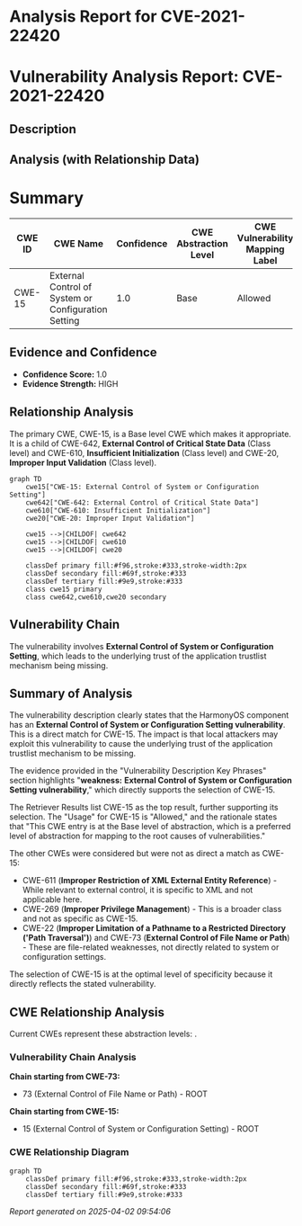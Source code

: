 # Analysis Report for CVE-2021-22420

# Vulnerability Analysis Report: CVE-2021-22420

## Description



## Analysis (with Relationship Data)

# Summary
| CWE ID | CWE Name | Confidence | CWE Abstraction Level | CWE Vulnerability Mapping Label | CWE-Vulnerability Mapping Notes |
|---|---|---|---|---|---|
| CWE-15 | External Control of System or Configuration Setting | 1.0 | Base | Allowed | Primary CWE |

## Evidence and Confidence

*   **Confidence Score:** 1.0
*   **Evidence Strength:** HIGH

## Relationship Analysis
The primary CWE, CWE-15, is a Base level CWE which makes it appropriate. It is a child of CWE-642, **External Control of Critical State Data** (Class level) and CWE-610, **Insufficient Initialization** (Class level) and CWE-20, **Improper Input Validation** (Class level).

```mermaid
graph TD
    cwe15["CWE-15: External Control of System or Configuration Setting"]
    cwe642["CWE-642: External Control of Critical State Data"]
    cwe610["CWE-610: Insufficient Initialization"]
    cwe20["CWE-20: Improper Input Validation"]

    cwe15 -->|CHILDOF| cwe642
    cwe15 -->|CHILDOF| cwe610
    cwe15 -->|CHILDOF| cwe20

    classDef primary fill:#f96,stroke:#333,stroke-width:2px
    classDef secondary fill:#69f,stroke:#333
    classDef tertiary fill:#9e9,stroke:#333
    class cwe15 primary
    class cwe642,cwe610,cwe20 secondary
```

## Vulnerability Chain
The vulnerability involves **External Control of System or Configuration Setting**, which leads to the underlying trust of the application trustlist mechanism being missing.

## Summary of Analysis
The vulnerability description clearly states that the HarmonyOS component has an **External Control of System or Configuration Setting vulnerability**. This is a direct match for CWE-15. The impact is that local attackers may exploit this vulnerability to cause the underlying trust of the application trustlist mechanism to be missing.

The evidence provided in the "Vulnerability Description Key Phrases" section highlights "**weakness:** **External Control of System or Configuration Setting vulnerability**," which directly supports the selection of CWE-15.

The Retriever Results list CWE-15 as the top result, further supporting its selection. The "Usage" for CWE-15 is "Allowed," and the rationale states that "This CWE entry is at the Base level of abstraction, which is a preferred level of abstraction for mapping to the root causes of vulnerabilities."

The other CWEs were considered but were not as direct a match as CWE-15:

*   CWE-611 (**Improper Restriction of XML External Entity Reference**) - While relevant to external control, it is specific to XML and not applicable here.
*   CWE-269 (**Improper Privilege Management**) - This is a broader class and not as specific as CWE-15.
*   CWE-22 (**Improper Limitation of a Pathname to a Restricted Directory ('Path Traversal')**) and CWE-73 (**External Control of File Name or Path**) - These are file-related weaknesses, not directly related to system or configuration settings.

The selection of CWE-15 is at the optimal level of specificity because it directly reflects the stated vulnerability.


## CWE Relationship Analysis

Current CWEs represent these abstraction levels: .


### Vulnerability Chain Analysis

**Chain starting from CWE-73:**
- 73 (External Control of File Name or Path) - ROOT


**Chain starting from CWE-15:**
- 15 (External Control of System or Configuration Setting) - ROOT



### CWE Relationship Diagram

```mermaid
graph TD
    classDef primary fill:#f96,stroke:#333,stroke-width:2px
    classDef secondary fill:#69f,stroke:#333
    classDef tertiary fill:#9e9,stroke:#333
```



*Report generated on 2025-04-02 09:54:06*
